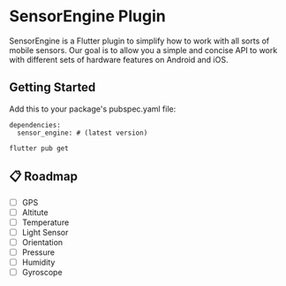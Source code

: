 # SensorEngine Plugin

SensorEngine is a Flutter plugin to simplify how to work with all sorts of mobile sensors. Our goal is to allow you a simple and concise API to work with different sets of hardware features on Android and iOS.

## Getting Started

Add this to your package's pubspec.yaml file:

```
dependencies:
  sensor_engine: # (latest version)
```  

```
flutter pub get
```

## :clipboard: Roadmap

- [ ] GPS 
- [ ] Altitute 
- [ ] Temperature
- [ ] Light Sensor
- [ ] Orientation
- [ ] Pressure
- [ ] Humidity
- [ ] Gyroscope
